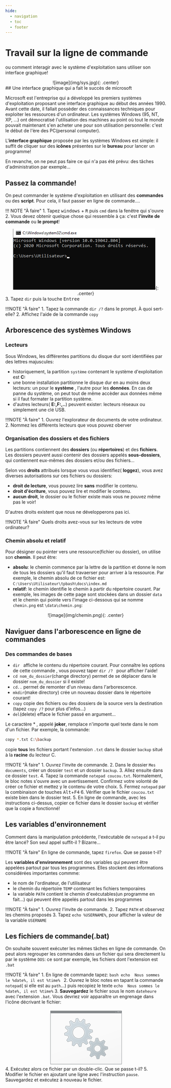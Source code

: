 ```yaml
---
hide:
  - navigation
  - toc
  - footer
---
```


# Travail sur la ligne de commande

ou comment interagir avec le système d'exploitation sans utiliser son interface graphique!
<center>
![image](img/sys.jpg){: .center}
</center>
## Une interface graphique qui a fait le succès de microsoft

Microsoft est l'entreprise qui a développé les premiers systèmes d'exploitation proposant une interface graphique au début des années 1990. Avant cette date, il fallait possèder des connaissances techniques pour exploiter les ressources d'un ordinateur. Les systèmes Windows (95, NT, XP, ...) ont démocratisé l'utilisation des machines au point où tout le monde pouvait maintenant s'en acheter une pour son utilisation personnelle: c'est le début de l'ère des PC(personal computer).

L'**interface graphique** proposée par les systèmes Windows est simple: il suffit de cliquer sur des **icônes** présentes sur le **bureau** pour lancer un programme!

En revanche, on ne peut pas faire ce qui n'a pas été prévu: des tâches d'administration par exemple...

## Passez la commande!

On peut commander le système d'exploitation en utilisant des **commandes** ou des **script**. Pour cela, il faut passer en ligne de commande....


!!! NOTE "À faire"
    1. Tapez <kbd>windows</kbd> + <kbd>R</kbd> puis `cmd` dans la fenêtre qui s'ouvre
    2. Vous devez obtenir quelque chose qui ressemble à ça: c'est **l'invite de commande** ou **le prompt**!
    <center>
    ![image](img/prompt.png){: .center}
    </center>
    3. Tapez `dir` puis la touche <kbd>Entree</kbd>

!!!NOTE "À faire" 
    1. Tapez la commande `dir /?` dans le prompt. À quoi sert-elle?
    2. Affichez l'aide de la commande `copy`

## Arborescence des systèmes Windows

### Lecteurs

Sous Windows, les différentes partitions du disque dur sont identifiées par des lettres majuscules:

- historiquement, la partition `système` contenant le système d'exploitation est **C:**
- une bonne installation partitionne le disque dur en au moins deux lecteurs: un pour le **système** , l'autre pour les **données**. En cas de panne du système, on peut tout de même accèder aux données même si il faut formater la partition système.
- d'autres lecteurs( **E:,F:,..**) peuvent exister: lecteurs réseaux ou simplement une clé USB.

!!!NOTE "À faire" 
    1. Ouvrez l'explorateur de documents de votre ordinateur.
    2. Nommez les différents lecteurs que vous pouvez oberver


### Organisation des dossiers et des fichiers

Les partitions contiennent des **dossiers** (ou **répertoires**) et des **fichiers**. Les dossiers peuvent aussi contenir des dossiers appelés **sous-dossiers**, qui contiennent eux-mêmes des dossiers et/ou des fichiers...

Selon vos **droits** attribués lorsque vous vous identifiez( **loggez**), vous avez diverses autorisations sur ces fichiers ou dossiers:

- **droit de lecture**, vous pouvez lire **sans** modifier le contenu.
- **droit d'écriture**, vous pouvez lire et modifier le contenu.
- **aucun droit**, le dossier ou le fichier existe mais vous ne pouvez même pas le voir!

D'autres droits existent que nous ne développerons pas ici.

!!!NOTE "À faire" 
    Quels droits avez-vous sur les lecteurs de votre ordinateur?


### Chemin absolu et relatif

Pour désigner ou pointer vers une ressource(fichier ou dossier), on utilise son **chemin**. Il peut être:

- **absolu**: le chemin commence par la lettre de la partition et donne le nom de tous les dossiers qu'il faut travaerser pour arriver à la ressource. Par exemple, le chemin absolu de ce fichier est: `C:\Users\Utilisateur\tpbash\docs\index.md`
- **relatif**: le chemin identifie le chemin à partir du répertoire courant. Par exemple, les images de cette page sont stockées dans un dossier `data` et le chemin qui pointe vers l'image ci-dessous qui se nomme `chemin.png` est `\data\chemin.png`:
<center>
![image](img/chemin.png){: .center}
</center>

## Naviguer dans l'arborescence en ligne de commandes

### Des commandes de bases

- `dir ` affiche le contenu du répertoire courant. Pour connaître les options de cette commande , vous pouvez taper `dir /? ` pour afficher l'aide!
- `cd nom_du_dossier`(change directory) permet de se déplacer dans le dossier `nom_du_dossier` si il existe!
- `cd..` permet de remonter d'un niveau dans l'arborescence.
- `mkdir`(make directory) crée un nouveau dossier dans le répertoire courant!
- `copy` copie des fichiers ou des dossiers de la source vers la destination (tapez `copy /?` pour plus d'infos...)
- `del`(delete) efface le fichier passé en argument...

Le caractère * , appelé **joker**, remplace n'importe quel texte dans le nom d'un fichier. Par exemple, la commande:


```bash
copy *.txt C:\backup
```
copie **tous** les fichiers portant l'extension `.txt` dans le dossier `backup` situé à la **racine** du lecteur C.

!!!NOTE "À faire" 
    1. Ouvrez l'invite de commande.
    2. Dans le dossier `Mes documents`, créer un dossier `test` et un dossier `backup`.
    3. Allez ensuite dans ce dossier `test`.
    4. Tapez la commande `notepad coucou.txt`. Normalement, le bloc notes s'ouvre avec un avertissement. Confirmez votre volonté de créer ce fichier et mettez y le contenu de votre choix.
    5. Fermez `notepad` par la combinaison de touches <kbd>Alt</kbd>+<kbd>F4</kbd>
    6. Vérifier que le fichier `coucou.txt` existe bien dans le dossier test.
    5. En ligne de commande, avec les instructions ci-dessus, copier ce fichier dans le dossier `backup` et vérifier que la copie a fonctionné!

## Les variables d'environnement

Comment dans la manipulation précédente, l'exécutable de `notepad` a t-il pu être lancé? Son seul appel suffit-il ? Bizarre...

!!!NOTE "À faire" 
    En ligne de commande, tapez `firefox`. Que se passe t-il?

Les **variables d'environnement** sont des variables qui peuvent être appelées partout par tous les programmes. Elles stockent des informations considérées importantes commme:

- le nom de l'ordinateur, de l'utilisateur
- le chemin du répertoire `TEMP` contenant les fichiers temporaires
- la variable `PATH` contient le chemin d'exécutables(un programme en fait...) qui peuvent être appelés partout dans les programmes

!!!NOTE "À faire" 
    1. Ouvrez l'invite de commande.
    2. Tapez `PATH` et observez les chemins proposés
    3. Tapez `echo %USERNAME%`, pour afficher la valeur de la variable `USERNAME`

## Les fichiers de commande(.bat)

On souhaite souvent exécuter les mêmes tâches en ligne de commande. On peut alors regrouper les commandes dans un fichier qui sera directement lu par le système `DOS`: ce sont par exemple, les fichiers dont l'extension est `.bat`

!!!NOTE "À faire" 
    1. En ligne de commande tapez: 
    ```bash
    echo  Nous sommes le %date%, il est %time%
    ```
    2. Ouvrez le bloc notes en tapant la commande `notepad`( si elle est au `path`...) puis recopiez le texte `echo  Nous sommes le %date%, il est %time%`
    3. **Sauvegardez** le fichier sous le nom `dateheure` avec l'extension `.bat`. Vous devriez voir apparaître un engrenage dans l'icône décrivant le fichier: 
    <center>
    ![image](img/fichierbat.png)
    </center>
    4. Exécutez alors ce fichier par un double-clic. Que se passe t-il?
    5. Modifier le fichier en ajoutant une ligne avec l'instruction `pause`. Sauvegardez et exécutez à nouveau le fichier.